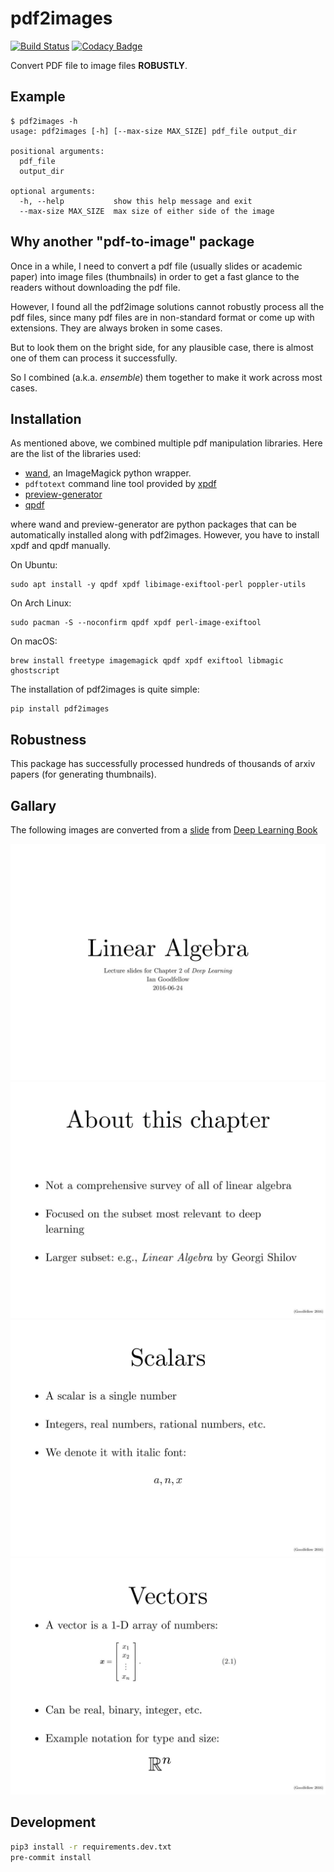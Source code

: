 # pdf2images
[![Build Status](https://travis-ci.com/zxytim/pdf2images.svg?branch=master)](https://travis-ci.com/zxytim/pdf2images) [![Codacy Badge](https://api.codacy.com/project/badge/Grade/0d229594113d431fb2d97adeb8cd0f7d)](https://www.codacy.com/manual/zxytim/pdf2images?utm_source=github.com&amp;utm_medium=referral&amp;utm_content=zxytim/pdf2images&amp;utm_campaign=Badge_Grade)

Convert PDF file to image files **ROBUSTLY**.

## Example
```
$ pdf2images -h
usage: pdf2images [-h] [--max-size MAX_SIZE] pdf_file output_dir

positional arguments:
  pdf_file
  output_dir

optional arguments:
  -h, --help           show this help message and exit
  --max-size MAX_SIZE  max size of either side of the image
```

## Why another "pdf-to-image" package
Once in a while, I need to convert a pdf file (usually slides or academic
paper) into image files (thumbnails) in order to get a fast glance to the
readers without downloading the pdf file.

However, I found all the pdf2image solutions cannot robustly process all the
pdf files, since many pdf files are in non-standard format or come up with
extensions. They are always broken in some cases.

But to look them on the bright side, for any plausible case, there is almost
one of them can process it successfully.

So I combined (a.k.a. *ensemble*) them together to make it work across most cases.

## Installation
As mentioned above, we combined multiple pdf manipulation libraries. Here are
the list of the libraries used:
- [wand](http://docs.wand-py.org), an ImageMagick python wrapper.
- `pdftotext` command line tool provided by [xpdf](http://www.xpdfreader.com/)
- [preview-generator](https://github.com/algoo/preview-generator)
- [qpdf](https://github.com/qpdf/qpdf)

where wand and preview-generator are python packages that can be automatically
installed along with pdf2images. However, you have to install xpdf and qpdf
manually.

On Ubuntu:
```
sudo apt install -y qpdf xpdf libimage-exiftool-perl poppler-utils
```

On Arch Linux:
```
sudo pacman -S --noconfirm qpdf xpdf perl-image-exiftool
```

On macOS:
```
brew install freetype imagemagick qpdf xpdf exiftool libmagic ghostscript
```

The installation of pdf2images is quite simple:
```
pip install pdf2images
```

## Robustness
This package has successfully processed hundreds of thousands of arxiv papers
(for generating thumbnails).


## Gallary
The following images are converted from a [slide](https://www.deeplearningbook.org/slides/02_linear_algebra.pdf) from [Deep Learning Book](https://www.deeplearningbook.org/lecture_slides.html)

![page-0](assets/0.png)
![page-1](assets/1.png)
![page-2](assets/2.png)
![page-3](assets/3.png)

## Development
```bash
pip3 install -r requirements.dev.txt
pre-commit install
```

